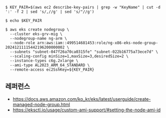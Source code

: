 ```
$ KEY_PAIR=$(aws ec2 describe-key-pairs | grep -w "KeyName" | cut -d ':' -f 2 | sed 's/,//g' | sed 's/"//g')

$ echo $KEY_PAIR

$ aws eks create nodegroup \
  --cluster eks-grv-mig \
  --nodegroup-name ng-arm \
  --node-role arn:aws:iam::499514681453:role/ng-x86-eks-node-group-20241211115442196200000002 \
  --subnets "subnet-047f26a70ca0315fe" "subnet-022b16775a73ece7d" \
  --scaling-config minSize=1,maxSize=3,desiredSize=2 \
  --instance-types c6g.2xlarge \ 
  --ami-type AL2023_ARM_64_STANDARD \
  --remote-access ec2SshKey=${KEY_PAIR}
```


## 레퍼런스 ##

* https://docs.aws.amazon.com/ko_kr/eks/latest/userguide/create-managed-node-group.html
* https://eksctl.io/usage/custom-ami-support/#setting-the-node-ami-id
